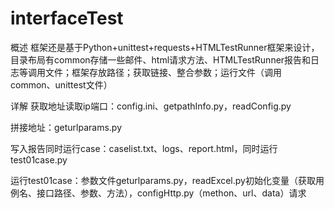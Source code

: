 # interfaceTest
概述
框架还是基于Python+unittest+requests+HTMLTestRunner框架来设计，目录布局有common存储一些邮件、html请求方法、HTMLTestRunner报告和日志等调用文件；框架存放路径；获取链接、整合参数；运行文件（调用common、unittest文件）

详解
获取地址读取ip端口：config.ini、getpathInfo.py，readConfig.py

拼接地址：geturlparams.py

写入报告同时运行case：caselist.txt、logs、report.html，同时运行test01case.py

运行test01case：参数文件geturlparams.py，readExcel.py初始化变量（获取用例名、接口路径、参数、方法），configHttp.py（methon、url、data）请求

 
